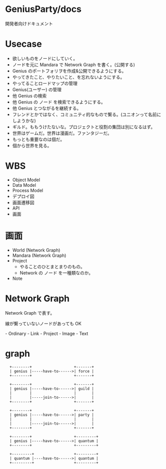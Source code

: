 # GeniusParty/docs

開発者向けドキュメント

# Usecase

- 欲しいものをノードにしていく。
- ノードを元に Mandara で Network Graph を書く。(公開する)
- Genius のポートフォリヲを作成&公開できるようにする。
- やってきたこと、やりたいこと、を忘れないようにする。
- やってることロードマップの管理
- Genius(ユーザー) の管理
- 他 Genius の検索
- 他 Genius の ノード を検索できるようにする。
- 他 Genius とつながるを継続する。
- フレンドとかではなく、コミュニティ的なもので繋る。(ユニオンって名前にしようかな)
- ギルド。ももうけたないな。プロジェクトと役割の集団は別になるはず。
- 世界はゲームだ。世界は漫画だ。ファンタジーだ。
- もっとも重要なのは個だ。
- 個から世界を見る。

# WBS

- Object Model
- Data Model
- Process Model
- デプロイ図
- 画面遷移図
- API
- 画面

# 画面

- World (Network Graph)
- Mandara (Network Graph)
- Project
  - やることのひとまとまりのもの。
  - Network の ノード を一種類なのか。
- Note

# Network Graph

Network Graph で表す。

線が繋っていないノードがあっても OK

<Node>
- Ordinary
- Link
- Project

<Node Type>
- Image
- Text

# graph

```
  +--------+                   +-------+
  | genius |-----have-to------>| force |
  +--------+                   +-------+

  +--------+                   +-------+
  | genius |-----have-to------>| guild |
  |        |                   |       |
  |        |-----join-to------>|       |
  +--------+                   +-------+

  +--------+                   +-------+
  | genius |-----have-to------>| party |
  |        |                   |       |
  |        |-----join-to------>|       |
  +--------+                   +-------+

  +--------+                   +---------+
  | genius |-----have-to------>| quantum |
  +--------+                   +---------+

  +---------+                  +---------+
  | quantum |----have-to------>| quantum |
  +---------+                  +---------+
```
